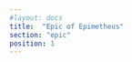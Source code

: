 ```yaml
---
#layout: docs
title:  "Epic of Epimetheus"
section: "epic"
position: 1
---
```

<script>
window.location.href = "docs/01-Introduction.html"
</script>
